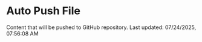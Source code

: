 # Auto Push File

Content that will be pushed to GitHub repository.
Last updated: 07/24/2025, 07:56:08 AM